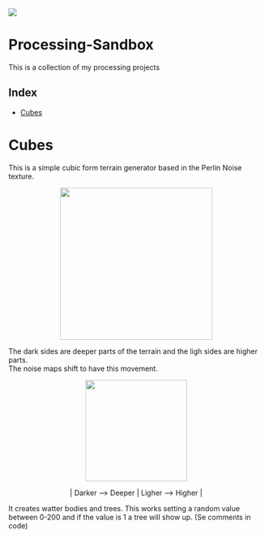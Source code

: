 <p align="left">
<img src="https://img.shields.io/badge/STATUS-IN%20DEVELOPMENT-green">
</p>

# Processing-Sandbox

This is a collection of my processing projects 

## Index
   * [Cubes](#Cubes)
   
# Cubes
This is a simple cubic form terrain generator based in the Perlin Noise texture.

<p align="center">
    <img width="300" height="300" src="https://user-images.githubusercontent.com/92734840/200025988-b6d5b589-a744-40bf-aa7f-7e32eb7557b8.gif">
</p>

The dark sides are deeper parts of the terrain and the ligh sides are higher parts.  
The noise maps shift to have this movement.  

<p align="center">
    <img width="200" height="200" src="https://upload.wikimedia.org/wikipedia/commons/8/8b/PerlinNoise2d.png">
</p>

<p align="center">
  <h>| Darker --> Deeper | Ligher --> Higher |  </h>
</p>

It creates watter bodies and trees. This works setting a random value between 0-200 and if the value is 1 a tree will show up. (Se comments in code)



